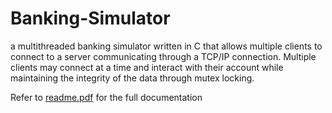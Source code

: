 # Banking-Simulator

a multithreaded banking simulator written in C that allows multiple clients to connect
to a server communicating through a TCP/IP connection. Multiple clients may connect at a time and interact with their account while
maintaining the integrity of the data through mutex locking.

Refer to [readme.pdf](readme.pdf) for the full documentation
